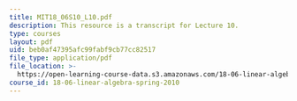```yaml
---
title: MIT18_06S10_L10.pdf
description: This resource is a transcript for Lecture 10.
type: courses
layout: pdf
uid: beb0af47395afc99fabf9cb77cc82517
file_type: application/pdf
file_location: >-
  https://open-learning-course-data.s3.amazonaws.com/18-06-linear-algebra-spring-2010/beb0af47395afc99fabf9cb77cc82517_MIT18_06S10_L10.pdf
course_id: 18-06-linear-algebra-spring-2010
---
```

